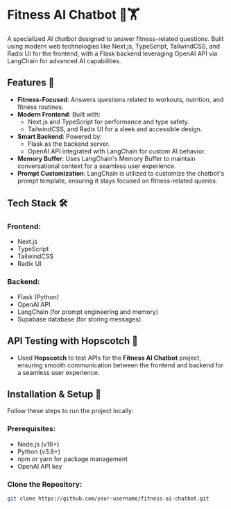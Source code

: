 # Fitness AI Chatbot 🤖🏋️

A specialized AI chatbot designed to answer fitness-related questions. Built using modern web technologies like Next.js, TypeScript, TailwindCSS, and Radix UI for the frontend, with a Flask backend leveraging OpenAI API via LangChain for advanced AI capabilities.

## Features 🌟

- **Fitness-Focused**: Answers questions related to workouts, nutrition, and fitness routines.
- **Modern Frontend**: Built with:
  - Next.js and TypeScript for performance and type safety.
  - TailwindCSS, and Radix UI for a sleek and accessible design.
- **Smart Backend**: Powered by:
  - Flask as the backend server.
  - OpenAI API integrated with LangChain for custom AI behavior.
- **Memory Buffer**: Uses LangChain's Memory Buffer to maintain conversational context for a seamless user experience.
- **Prompt Customization**: LangChain is utilized to customize the chatbot's prompt template, ensuring it stays focused on fitness-related queries.

## Tech Stack 🛠️

### Frontend:
- Next.js
- TypeScript
- TailwindCSS
- Radix UI

### Backend:
- Flask (Python)
- OpenAI API
- LangChain (for prompt engineering and memory)
- Supabase database (for storing messages)

## API Testing with Hopscotch 🔧
- Used **Hopscotch** to test APIs for the **Fitness AI Chatbot** project, ensuring smooth communication between the frontend and backend for a seamless user experience.

## Installation & Setup 🚀

Follow these steps to run the project locally:

### Prerequisites:
- Node.js (v16+)
- Python (v3.8+)
- npm or yarn for package management
- OpenAI API key

### Clone the Repository:
```bash
git clone https://github.com/your-username/fitness-ai-chatbot.git
